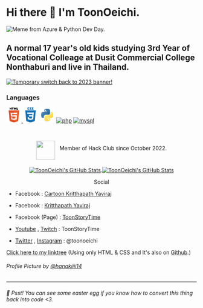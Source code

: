 # Hi there 👋 I'm ToonOeichi.

![Meme from Azure & Python Dev Day.](https://github.com/toonnongaeoy/toonnongaeoy/raw/main/pictures/github-banner.png)

## A normal 17 year's old kids studying 3rd Year of Vocational Colleage at Dusit Commercial College Nonthaburi and live in Thailand.

[![Temporary switch back to 2023 banner!](https://lanyard.cnrad.dev/api/409324079326167043)](https://discord.com/users/409324079326167043)

### Languages 
<a href="https://www.w3.org/html/" target="_blank" rel="noreferrer"> <img src="https://raw.githubusercontent.com/devicons/devicon/master/icons/html5/html5-original-wordmark.svg" alt="html5" width="40" height="40"/> </a>  <img src="https://raw.githubusercontent.com/devicons/devicon/master/icons/css3/css3-plain-wordmark.svg" alt="css3" width="40" height="40"/> </a> <a href="https://nodejs.org" target="_blank" rel="noreferrer">
<a href="https://www.python.org" target="_blank" rel="noreferrer"><img src="https://raw.githubusercontent.com/devicons/devicon/master/icons/python/python-original.svg" alt="python" width="40" height="40"/></a>
<a href="https://www.php.net" target="_blank" rel="noreferrer"><img src="https://www.php.net/images/logos/new-php-logo.svg" alt="php" width="40" height="40"/></a>
<a href="https://www.mysql.com/" target="_blank" rel="noreferrer"><img src="https://www.mysql.com/common/logos/logo-mysql-170x115.png" alt="mysql" width="40" height="27"/></a>
</p>
<br>
<p align="center">
<img src="https://assets.hackclub.com/icon-rounded.svg" align="middle" width="50" height="50">&nbsp;&nbsp; Member of Hack Club since October 2022.</img>
<br>
<br>
<a href="https://github.com/toonnongaeoy">
  <img align="center" src="https://github-stats.toonstorytime.me/api?username=toonoeichi&theme=rose_pine" alt="ToonOeichi's GitHub Stats" height="230"/>
</a><a href="https://github.com/toonnongaeoy">
  <img align="center" src="https://github-stats.toonstorytime.me/api/top-langs/?username=toonoeichi&theme=rose_pine" alt="ToonOeichi's GitHub Stats" height="230"/>
</a>
<br>

</p>
<p align="center"> 
Social
<p align="center"> 

- Facebook : <a href="https://fb.com/toonoeichi">Cartoon Kritthapath Yaviraj</a>

- Facebook : <a href="https://fb.com/kritthapath.yaviraj">Kritthapath Yaviraj</a>

- Facebook (Page) : <a href="https://fb.com/toonstorytime">ToonStoryTime</a>

- <a href="https://youtube.com/@toonstorytime">Youtube</a> , <a href="https://twitch.tv/toonstorytime">Twitch</a> : ToonStoryTime

- <a href="https://twitter.com/toonoeichi">Twitter</a> , <a href="https://instagram.com/toonoeichi">Instagram</a> : @toonoeichi

<a href="https://tree.toonstorytime.me">Click here to my linktree</a> (Using only HTML & CSS and It's also on <a href="https://github.com/toonoeichi/my-linktree">Github</a>.)
</p>

###### Profile Picture by [@hanakiiii14](https://www.instagram.com/hanakiiii14/)
---
###### 🤫 Psst! You can see some easter egg if you know how to convert this thing back into code <3.


<!---
Credit and Inspired by Nattawatt Hongthong (https://github.com/RealNattawattHongthong) and ChokunPlayZ (https://github.com/ChokunPlayZ).
And also, There are some PGP Signed Notes here. You can try to verify it yourself in your computer and Online at https://pgptool.org/

I also include public key for you, So try it.
-->
